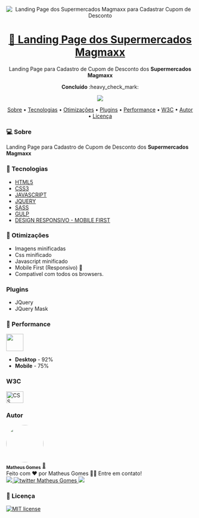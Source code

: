   
<p align="center">  
<img src="https://i.imgur.com/cTkJhHw.png" alt="Landing Page dos Supermercados Magmaxx para Cadastrar Cupom de Desconto"/>
</p>

<h1 align="center">
  <a href="https://matheusgomesweb.github.io/landing-page-supermercados-magmaxx-cupom-desconto">
    🔗 Landing Page dos Supermercados Magmaxx
  </a> 
</h1>

<p align="center">
  Landing Page para Cadastro de Cupom de Desconto dos <strong>Supermercados Magmaxx</strong> 
</p>

<p align="center"><b>Concluído</b> :heavy_check_mark:</p>

<p align="center">
  <a href="https://matheusgomesweb.github.io/landing-page-supermercados-magmaxx-cupom-desconto" target="_blank"/><img src="https://img.shields.io/badge/🌐%20LIVE%20PREVIEW-51487f?style=flat-square"/></a>
</p>
  
<p align="center">
 <a href="#computer-sobre">Sobre</a> •
 <a href="#hammer-tecnologias">Tecnologias</a> • 
 <a href="#wrench-otimizações">Otimizações</a> • 
 <a href="#plugins">Plugins</a> • 
 <a href="#rocket-performance">Performance</a> • 
 <a href="#w3c">W3C</a> • 
 <a href="#autor">Autor</a> • 
 <a href="#memo-licença">Licença</a>
</p>

### :computer: Sobre

Landing Page para Cadastro de Cupom de Desconto dos **Supermercados Magmaxx**

### :hammer: Tecnologias

- [HTML5](https://developer.mozilla.org/pt-BR/docs/Web/HTML/HTML5)
- [CSS3](https://developer.mozilla.org/pt-BR/docs/Web/CSS)
- [JAVASCRIPT](https://developer.mozilla.org/pt-BR/docs/Web/JavaScript)
- [JQUERY](https://jquery.com/)
- [SASS](https://sass-lang.com/)
- [GULP](https://gulpjs.com/)
- [DESIGN RESPONSIVO - MOBILE FIRST](https://www.hostgator.com.br/blog/mobile-first-o-que-e/)

### :wrench: Otimizações

- Imagens minificadas
- Css minificado
- Javascript minificado
- Mobile First (Responsivo) 📱
- Compativel com todos os browsers.

### Plugins

- JQuery
- JQuery Mask

### :rocket: Performance

[<img src="https://www.gstatic.com/images/icons/material/product/2x/pagespeed_64dp.png" width="46px"/>](https://developers.google.com/speed/pagespeed/insights/?hl=pt-br&url=https%3A%2F%2Fmatheusgomesweb.github.io%2Flanding-page-supermercados-magmaxx-cupom-desconto%2F&tab=desktop)

- **Desktop** - 92%
- **Mobile** - 75%

### W3C

[<img style="border:0;width:46px;height:31px" src="https://jigsaw.w3.org/css-validator/images/vcss-blue" alt="CSS válido!" />](https://jigsaw.w3.org/css-validator/validator?uri=https%3A%2F%2Fmatheusgomesweb.github.io%2Flanding-page-supermercados-magmaxx-cupom-desconto%2F&profile=css3svg&usermedium=all&warning=1&vextwarning=&lang=pt-BR)

### Autor

<a href="https://github.com/MatheusGomesWeb">
 <img style="border-radius: 50%;" src="https://avatars3.githubusercontent.com/u/12579898?s=96&v=4" width="100px;" alt=""/>
 <br />
 <sub><b>Matheus Gomes</b></sub></a> <a href="https://github.com/MatheusGomesWeb" title="Matheus Gomes Web">🚀</a>
 <br>
Feito com ❤️ por Matheus Gomes 👋🏽 Entre em contato!
<br>
<a href="https://www.linkedin.com/in/matheusgomes/" target="_blank">
<img src="https://img.shields.io/badge/-Matheus-blue?style=flat-square&logo=Linkedin&logoColor=white&link=https://www.linkedin.com/in/matheusgomes/"/>
 </a>
 <a href="https://twitter.com/MatheusGomesWeb" target="_blank">
<img alt="twitter Matheus Gomes" src="https://img.shields.io/badge/-@MatheusGomesWeb-%231ca0f1?style=flat-square&logo=twitter&logoColor=white&link=https://twitter.com/MatheusGomesWeb"/>
 </a>
 <a href="https://www.facebook.com/matheusgomesrdj/" target="_blank">
<img src="https://img.shields.io/badge/-MatheusGomes-%234267b2?style=flat-square&logo=facebook&logoColor=white&link=https://www.facebook.com/matheusgomesrdj/"/>
</a>


### :memo: Licença

[![MIT license](https://img.shields.io/badge/License-MIT-blue.svg)](https://lbesson.mit-license.org/)
